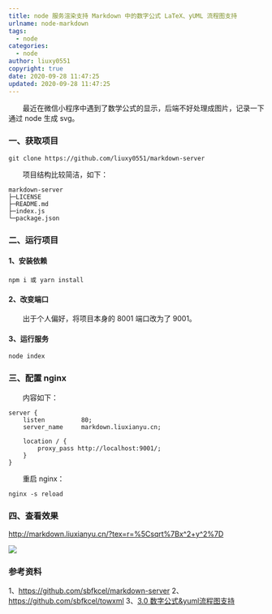 ```yaml
---
title: node 服务渲染支持 Markdown 中的数字公式 LaTeX、yUML 流程图支持
urlname: node-markdown
tags:
  - node
categories:
  - node
author: liuxy0551
copyright: true
date: 2020-09-28 11:47:25
updated: 2020-09-28 11:47:25
---
```



&emsp;&emsp;最近在微信小程序中遇到了数学公式的显示，后端不好处理成图片，记录一下通过 node 生成 svg。

<!--more-->


### 一、获取项目

```
git clone https://github.com/liuxy0551/markdown-server
```

&emsp;&emsp;项目结构比较简洁，如下：

```
markdown-server
├─LICENSE
├─README.md
├─index.js
└─package.json
```


### 二、运行项目

#### 1、安装依赖

```
npm i 或 yarn install
```

#### 2、改变端口

&emsp;&emsp;出于个人偏好，将项目本身的 8001 端口改为了 9001。

#### 3、运行服务

```
node index
```


### 三、配置 nginx

&emsp;&emsp;内容如下：

```
server {
    listen          80;
    server_name     markdown.liuxianyu.cn;

    location / {
	    proxy_pass http://localhost:9001/;
    }
}
```

&emsp;&emsp;重启 nginx：

```
nginx -s reload
```


### 四、查看效果

<a href="http://markdown.liuxianyu.cn/?tex=r=%5Csqrt%7Bx^2+y^2%7D" target="_black">http://markdown.liuxianyu.cn/?tex=r=%5Csqrt%7Bx^2+y^2%7D</a>

![](https://images-hosting.liuxianyu.cn/posts/node-markdown/1.png)



### 参考资料

1、<a href="https://github.com/sbfkcel/markdown-server" target="_black">https://github.com/sbfkcel/markdown-server</a>
2、<a href="https://github.com/sbfkcel/towxml" target="_black">https://github.com/sbfkcel/towxml</a>
3、<a href="https://github.com/sbfkcel/towxml/wiki/3.0-%E6%95%B0%E5%AD%97%E5%85%AC%E5%BC%8F&yuml%E6%B5%81%E7%A8%8B%E5%9B%BE%E6%94%AF%E6%8C%81" target="_black">3.0 数字公式&yuml流程图支持</a>
